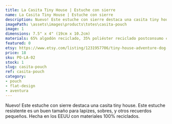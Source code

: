 ```yaml
---
title: La Casita Tiny House | Estuche con sierre
name: La Casita Tiny House | Estuche con sierre
description: Nuevo! Este estuche con sierre destaca una casita tiny house. Este estuche resistente es un buen tamaño para lapizes, sobres, y otros recuerdos pequeños. Hecha en los EEUU con materiales 100% reciclados.
imagePath: \assets\images\products\totes\casita-pouch
image: 1
dimensions: 7.5" x 4" (19cm x 10.2cm)
materials: 65% algodón reciclado, 35% poliéster reciclado postconsumo certificad
featured: 0
etsy: https://www.etsy.com/listing/1231957706/tiny-house-adventure-dog-zippered-pouch
price: 18
sku: PO-LA-02
stock: 1
slug: casita-pouch
ref: casita-pouch
category:
- pouch
- flat-design
- aventura
---
```

Nuevo! Este estuche con sierre destaca una casita tiny house. Este estuche resistente es un buen tamaño para lapizes, sobres, y otros recuerdos pequeños. Hecha en los EEUU con materiales 100% reciclados.
